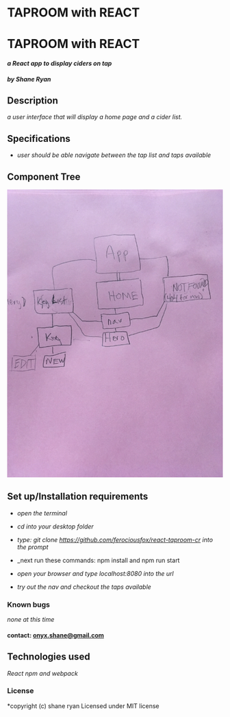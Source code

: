 # TAPROOM with REACT



# TAPROOM with REACT

#### _a React app to display ciders on tap_

#### _by Shane Ryan_

## Description

_a user interface that will display a home page and a cider list._

## Specifications

  * _user should be able navigate between the tap list and taps available_

## Component Tree
![Component Tree](/img-resources/component-tree.JPG)

## Set up/Installation requirements

  * _open the terminal_

  * _cd into your desktop folder_

  * _type: git clone https://github.com/ferociousfox/react-taproom-cr into the prompt_

  * _next run these commands: npm install and npm run start

  * _open your browser and type localhost:8080 into the url_

  * _try out the nav and checkout the taps available_

### Known bugs

 _none at this time_

#### contact: onyx.shane@gmail.com

## Technologies used

_React npm and webpack_

### License

*copyright (c) shane ryan
Licensed under MIT license
